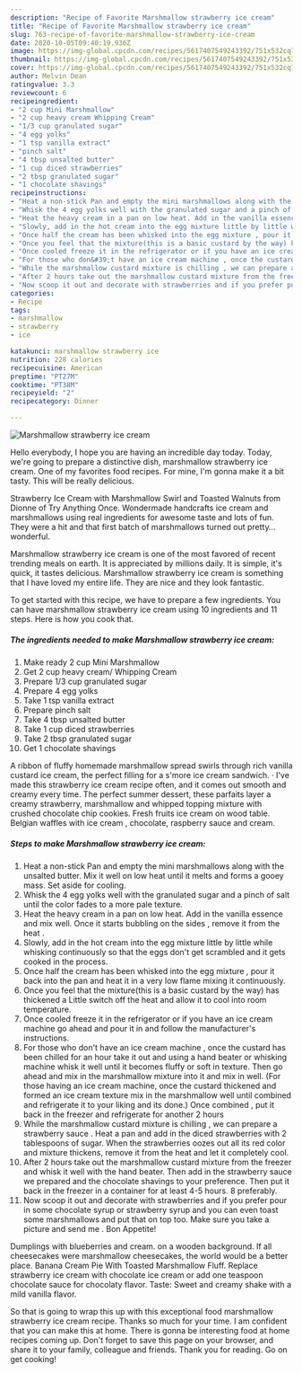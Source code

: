```yaml
---
description: "Recipe of Favorite Marshmallow strawberry ice cream"
title: "Recipe of Favorite Marshmallow strawberry ice cream"
slug: 763-recipe-of-favorite-marshmallow-strawberry-ice-cream
date: 2020-10-05T09:40:19.936Z
image: https://img-global.cpcdn.com/recipes/5617407549243392/751x532cq70/marshmallow-strawberry-ice-cream-recipe-main-photo.jpg
thumbnail: https://img-global.cpcdn.com/recipes/5617407549243392/751x532cq70/marshmallow-strawberry-ice-cream-recipe-main-photo.jpg
cover: https://img-global.cpcdn.com/recipes/5617407549243392/751x532cq70/marshmallow-strawberry-ice-cream-recipe-main-photo.jpg
author: Melvin Dean
ratingvalue: 3.3
reviewcount: 6
recipeingredient:
- "2 cup Mini Marshmallow"
- "2 cup heavy cream Whipping Cream"
- "1/3 cup granulated sugar"
- "4 egg yolks"
- "1 tsp vanilla extract"
- "pinch salt"
- "4 tbsp unsalted butter"
- "1 cup diced strawberries"
- "2 tbsp granulated sugar"
- "1 chocolate shavings"
recipeinstructions:
- "Heat a non-stick Pan and empty the mini marshmallows along with the unsalted butter. Mix it well on low heat until it melts and forms a gooey mass. Set aside for cooling."
- "Whisk the 4 egg yolks well with the granulated sugar and a pinch of salt until the color fades to a more pale texture."
- "Heat the heavy cream in a pan on low heat. Add in the vanilla essence and mix well. Once it starts bubbling on the sides , remove it from the heat ."
- "Slowly, add in the hot cream into the egg mixture little by little while whisking continuously so that the eggs don&#39;t get scrambled and it gets cooked in the process."
- "Once half the cream has been whisked into the egg mixture , pour it back into the pan and heat it in a very low flame mixing it continuously."
- "Once you feel that the mixture(this is a basic custard by the way) has thickened a Little switch off the heat and allow it to cool into room temperature."
- "Once cooled freeze it in the refrigerator or if you have an ice cream machine go ahead and pour it in and follow the manufacturer&#39;s instructions."
- "For those who don&#39;t have an ice cream machine , once the custard  has been chilled for an hour take it out and using a hand beater or whisking machine whisk it well until it becomes fluffy or soft in texture. Then go ahead and mix in the marshmallow mixture into it and mix in well. (For those having an ice cream machine, once the custard thickened and formed an ice cream texture mix in the marshmallow well until combined and refrigerate it to your liking and its done.) Once combined , put it back in the freezer and refrigerate for another 2 hours"
- "While the marshmallow custard mixture is chilling , we can prepare a strawberry sauce . Heat a pan and add in the diced strawberries with 2 tablespoons of sugar. When the strawberries oozes out all its red color and mixture thickens, remove it from the heat and let it completely cool."
- "After 2 hours take out the marshmallow custard mixture from the freezer and whisk it well with the hand beater. Then add in the strawberry sauce we prepared  and the chocolate shavings to your preference. Then put it back in the freezer in a container for at least 4-5 hours. 8 preferably."
- "Now scoop it out and decorate with strawberries and if you prefer pour in some chocolate syrup or strawberry syrup and you can even toast some marshmallows and put that on top too. Make sure you take a picture and send me . Bon Appetite!"
categories:
- Recipe
tags:
- marshmallow
- strawberry
- ice

katakunci: marshmallow strawberry ice 
nutrition: 228 calories
recipecuisine: American
preptime: "PT27M"
cooktime: "PT38M"
recipeyield: "2"
recipecategory: Dinner

---
```



![Marshmallow strawberry ice cream](https://img-global.cpcdn.com/recipes/5617407549243392/751x532cq70/marshmallow-strawberry-ice-cream-recipe-main-photo.jpg)

Hello everybody, I hope you are having an incredible day today. Today, we're going to prepare a distinctive dish, marshmallow strawberry ice cream. One of my favorites food recipes. For mine, I'm gonna make it a bit tasty. This will be really delicious.

Strawberry Ice Cream with Marshmallow Swirl and Toasted Walnuts from Dionne of Try Anything Once. Wondermade handcrafts ice cream and marshmallows using real ingredients for awesome taste and lots of fun. They were a hit and that first batch of marshmallows turned out pretty… wonderful.

Marshmallow strawberry ice cream is one of the most favored of recent trending meals on earth. It is appreciated by millions daily. It is simple, it's quick, it tastes delicious. Marshmallow strawberry ice cream is something that I have loved my entire life. They are nice and they look fantastic.


To get started with this recipe, we have to prepare a few ingredients. You can have marshmallow strawberry ice cream using 10 ingredients and 11 steps. Here is how you cook that.

<!--inarticleads1-->

##### The ingredients needed to make Marshmallow strawberry ice cream:

1. Make ready 2 cup Mini Marshmallow
1. Get 2 cup heavy cream/ Whipping Cream
1. Prepare 1/3 cup granulated sugar
1. Prepare 4 egg yolks
1. Take 1 tsp vanilla extract
1. Prepare pinch salt
1. Take 4 tbsp unsalted butter
1. Take 1 cup diced strawberries
1. Take 2 tbsp granulated sugar
1. Get 1 chocolate shavings


A ribbon of fluffy homemade marshmallow spread swirls through rich vanilla custard ice cream, the perfect filling for a s&#39;more ice cream sandwich. · I&#39;ve made this strawberry ice cream recipe often, and it comes out smooth and creamy every time. The perfect summer dessert, these parfaits layer a creamy strawberry, marshmallow and whipped topping mixture with crushed chocolate chip cookies. Fresh fruits ice cream on wood table. Belgian waffles with ice cream , chocolate, raspberry sauce and cream. 

<!--inarticleads2-->

##### Steps to make Marshmallow strawberry ice cream:

1. Heat a non-stick Pan and empty the mini marshmallows along with the unsalted butter. Mix it well on low heat until it melts and forms a gooey mass. Set aside for cooling.
1. Whisk the 4 egg yolks well with the granulated sugar and a pinch of salt until the color fades to a more pale texture.
1. Heat the heavy cream in a pan on low heat. Add in the vanilla essence and mix well. Once it starts bubbling on the sides , remove it from the heat .
1. Slowly, add in the hot cream into the egg mixture little by little while whisking continuously so that the eggs don&#39;t get scrambled and it gets cooked in the process.
1. Once half the cream has been whisked into the egg mixture , pour it back into the pan and heat it in a very low flame mixing it continuously.
1. Once you feel that the mixture(this is a basic custard by the way) has thickened a Little switch off the heat and allow it to cool into room temperature.
1. Once cooled freeze it in the refrigerator or if you have an ice cream machine go ahead and pour it in and follow the manufacturer&#39;s instructions.
1. For those who don&#39;t have an ice cream machine , once the custard  has been chilled for an hour take it out and using a hand beater or whisking machine whisk it well until it becomes fluffy or soft in texture. Then go ahead and mix in the marshmallow mixture into it and mix in well. (For those having an ice cream machine, once the custard thickened and formed an ice cream texture mix in the marshmallow well until combined and refrigerate it to your liking and its done.) Once combined , put it back in the freezer and refrigerate for another 2 hours
1. While the marshmallow custard mixture is chilling , we can prepare a strawberry sauce . Heat a pan and add in the diced strawberries with 2 tablespoons of sugar. When the strawberries oozes out all its red color and mixture thickens, remove it from the heat and let it completely cool.
1. After 2 hours take out the marshmallow custard mixture from the freezer and whisk it well with the hand beater. Then add in the strawberry sauce we prepared  and the chocolate shavings to your preference. Then put it back in the freezer in a container for at least 4-5 hours. 8 preferably.
1. Now scoop it out and decorate with strawberries and if you prefer pour in some chocolate syrup or strawberry syrup and you can even toast some marshmallows and put that on top too. Make sure you take a picture and send me . Bon Appetite!


Dumplings with blueberries and cream. on a wooden background. If all cheesecakes were marshmallow cheesecakes, the world would be a better place. Banana Cream Pie With Toasted Marshmallow Fluff. Replace strawberry ice cream with chocolate ice cream or add one teaspoon chocolate sauce for chocolaty flavor. Taste: Sweet and creamy shake with a mild vanilla flavor. 

So that is going to wrap this up with this exceptional food marshmallow strawberry ice cream recipe. Thanks so much for your time. I am confident that you can make this at home. There is gonna be interesting food at home recipes coming up. Don't forget to save this page on your browser, and share it to your family, colleague and friends. Thank you for reading. Go on get cooking!
